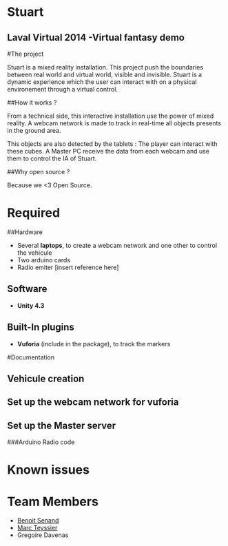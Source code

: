 Stuart
======

Laval Virtual 2014 -Virtual fantasy demo
---------------------------------------------

#The project

Stuart is a mixed reality installation. This project push the boundaries between real world and virtual world, visible and invisible. Stuart is a dynamic experience which the user can interact with on a physical environement through a virtual control.

##How it works ?

From a technical side, this interactive installation use the power of mixed reality. A webcam network is made to track in real-time all objects presents in the ground area.

This objects are also detected by the tablets : The player can interact with these cubes. A Master PC receive the data from each webcam and use them to control the IA of Stuart.

##Why open source ?

Because we <3 Open Source.


# Required

##Hardware
* Several **laptops**, to create a webcam network and one other to control the vehicule 
* Two arduino cards
* Radio emiter [insert reference here]

## Software
* **Unity 4.3**

## Built-In plugins
* **Vuforia** (include in the package), to track the markers




#Documentation

## Vehicule creation


## Set up the webcam network for vuforia

## Set up the Master server
###Arduino Radio code




# Known issues


# Team Members

* [Benoit Senand](https://github.com/nebnes)
* [Marc Teyssier](https://github.com/marcteys)
* Gregoire Davenas
